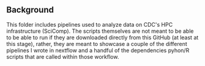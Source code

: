 ## Background

This folder includes pipelines used to analyze data on CDC's HPC infrastructure (SciComp). The scripts themselves are not meant to be able to be able to run if they are downloaded directly from this GitHub (at least at this stage), rather, they are meant to showcase a couple of the different pipelines I wrote in nextflow and a handful of the dependencies pyhon/R scripts that are called within those workflow.